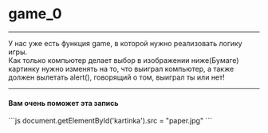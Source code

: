 # game_0
<hr>
<p>
  У нас уже есть функция game, в которой нужно реализовать логику игры.<br>
  Как только компьютер делает выбор в изображении ниже(Бумаге) картинку нужно изменять на то, что выиграл компьютер, а также должен вылетать alert(), говорящий о том, выиграл ты или нет!
</p>
<hr>
<h4>Вам очень поможет эта запись</h4>
```js
  document.getElementById('kartinka').src = "paper.jpg"
```
